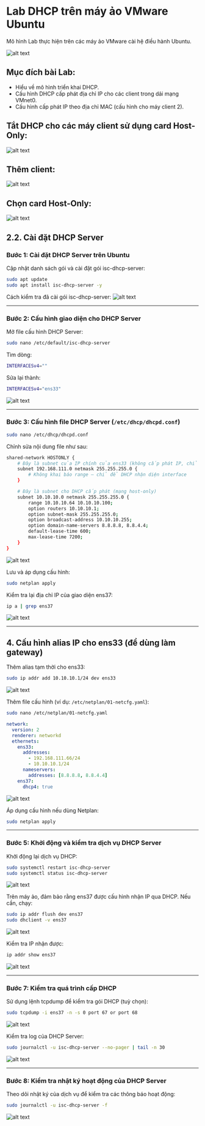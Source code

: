 # Lab DHCP trên máy ảo VMware Ubuntu

Mô hình Lab thực hiện trên các máy ảo VMware cài hệ điều hành Ubuntu.

![alt text](image-6.png)

## Mục đích bài Lab:

- Hiểu về mô hình triển khai DHCP.
- Cấu hình DHCP cấp phát địa chỉ IP cho các client trong dải mạng VMnet0.
- Cấu hình cấp phát IP theo địa chỉ MAC (cấu hình cho máy client 2).

## Tắt DHCP cho các máy client sử dụng card Host-Only:
![alt text](image-9.png)


## Thêm client:
![alt text](image-7.png)


## Chọn card Host-Only:
![alt text](image-25.png)

## 2.2. Cài đặt DHCP Server
### Bước 1: Cài đặt DHCP Server trên Ubuntu
Cập nhật danh sách gói và cài đặt gói isc-dhcp-server:

```bash
sudo apt update
sudo apt install isc-dhcp-server -y
```

Cách kiểm tra đã cài gói isc-dhcp-server:
![alt text](image-10.png)

---
### Bước 2: Cấu hình giao diện cho DHCP Server

Mở file cấu hình DHCP Server:

```bash
sudo nano /etc/default/isc-dhcp-server
```

Tìm dòng:

```bash
INTERFACESv4=""
```

Sửa lại thành:

```bash
INTERFACESv4="ens33"
```
![alt text](image-16.png)

---
### Bước 3: Cấu hình file DHCP Server (`/etc/dhcp/dhcpd.conf`)

```bash
sudo nano /etc/dhcp/dhcpd.conf
```

Chỉnh sửa nội dung file như sau:

```bash
shared-network HOSTONLY {
    # Đây là subnet của IP chính của ens33 (không cấp phát IP, chỉ định định danh mạng vật lý)
    subnet 192.168.111.0 netmask 255.255.255.0 {
        # Không khai báo range – chỉ để DHCP nhận diện interface
    }

    # Đây là subnet cho DHCP cấp phát (mạng host-only)
    subnet 10.10.10.0 netmask 255.255.255.0 {
        range 10.10.10.64 10.10.10.100;
        option routers 10.10.10.1;
        option subnet-mask 255.255.255.0;
        option broadcast-address 10.10.10.255;
        option domain-name-servers 8.8.8.8, 8.8.4.4;
        default-lease-time 600;
        max-lease-time 7200;
    }
}
```
![alt text](image-17.png)


Lưu và áp dụng cấu hình:

```bash
sudo netplan apply
```

Kiểm tra lại địa chỉ IP của giao diện ens37:

```bash
ip a | grep ens37
```

![alt text](image-26.png)

---

## 4. Cấu hình alias IP cho ens33 (để dùng làm gateway)

Thêm alias tạm thời cho ens33:

```bash
sudo ip addr add 10.10.10.1/24 dev ens33
```

![alt text](image-27.png)


Thêm file cấu hình (ví dụ: `/etc/netplan/01-netcfg.yaml`):

```bash
sudo nano /etc/netplan/01-netcfg.yaml
```

```yaml
network:
  version: 2
  renderer: networkd
  ethernets:
    ens33:
      addresses:
        - 192.168.111.66/24
        - 10.10.10.1/24
      nameservers:
        addresses: [8.8.8.8, 8.8.4.4]
    ens37:
      dhcp4: true
```
![alt text](image-18.png)


Áp dụng cấu hình nếu dùng Netplan:

```bash
sudo netplan apply
```

---

### Bước 5: Khởi động và kiểm tra dịch vụ DHCP Server

Khởi động lại dịch vụ DHCP:

```bash
sudo systemctl restart isc-dhcp-server
sudo systemctl status isc-dhcp-server
```

![alt text](image-19.png)


Trên máy ảo, đảm bảo rằng ens37 được cấu hình nhận IP qua DHCP. Nếu cần, chạy:

```bash
sudo ip addr flush dev ens37
sudo dhclient -v ens37
```

![alt text](image-20.png)


Kiểm tra IP nhận được:

```bash
ip addr show ens37
```
![alt text](image-21.png)

---

### Bước 7: Kiểm tra quá trình cấp DHCP

Sử dụng lệnh tcpdump để kiểm tra gói DHCP (tuỳ chọn):

```bash
sudo tcpdump -i ens37 -n -s 0 port 67 or port 68
```

![alt text](image-22.png)


Kiểm tra log của DHCP Server:

```bash
sudo journalctl -u isc-dhcp-server --no-pager | tail -n 30
```

![alt text](image-23.png)


---

### Bước 8: Kiểm tra nhật ký hoạt động của DHCP Server

Theo dõi nhật ký của dịch vụ để kiểm tra các thông báo hoạt động:

```bash
sudo journalctl -u isc-dhcp-server -f
```
![alt text](image-24.png)